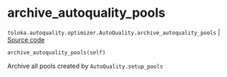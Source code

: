 # archive_autoquality_pools
`toloka.autoquality.optimizer.AutoQuality.archive_autoquality_pools` | [Source code](https://github.com/Toloka/toloka-kit/blob/v1.2.0.post1/src/autoquality/optimizer.py#L435)

```python
archive_autoquality_pools(self)
```

Archive all pools created by `AutoQuality.setup_pools`


